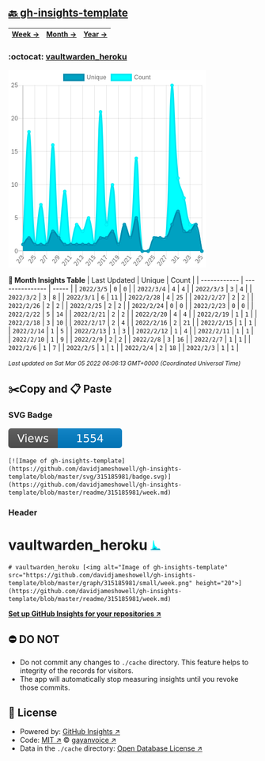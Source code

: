 ## [🔙 gh-insights-template](https://github.com/davidjameshowell/gh-insights-template)
| [**Week →**](https://github.com/davidjameshowell/gh-insights-template/blob/master/readme/315185981/week.md) | [**Month →**](https://github.com/davidjameshowell/gh-insights-template/blob/master/readme/315185981/month.md) | [**Year →**](https://github.com/davidjameshowell/gh-insights-template/blob/master/readme/315185981/year.md) |
 | ------------ | --------------- | ----- |

### :octocat: [vaultwarden_heroku](https://github.com/davidjameshowell/vaultwarden_heroku)
![Image of gh-insights-template](https://github.com/davidjameshowell/gh-insights-template/blob/master/graph/315185981/large/month.png)

**:calendar: Month Insights Table**
| Last Updated | Unique | Count |
 | ------------ | --------------- | ----- |
 | `2022/3/5` |  `0` | `0` |
 | `2022/3/4` |  `4` | `4` |
 | `2022/3/3` |  `3` | `4` |
 | `2022/3/2` |  `3` | `8` |
 | `2022/3/1` |  `6` | `11` |
 | `2022/2/28` |  `4` | `25` |
 | `2022/2/27` |  `2` | `2` |
 | `2022/2/26` |  `2` | `2` |
 | `2022/2/25` |  `2` | `2` |
 | `2022/2/24` |  `0` | `0` |
 | `2022/2/23` |  `0` | `0` |
 | `2022/2/22` |  `5` | `14` |
 | `2022/2/21` |  `2` | `2` |
 | `2022/2/20` |  `4` | `4` |
 | `2022/2/19` |  `1` | `1` |
 | `2022/2/18` |  `3` | `10` |
 | `2022/2/17` |  `2` | `4` |
 | `2022/2/16` |  `2` | `21` |
 | `2022/2/15` |  `1` | `1` |
 | `2022/2/14` |  `1` | `5` |
 | `2022/2/13` |  `1` | `3` |
 | `2022/2/12` |  `1` | `4` |
 | `2022/2/11` |  `1` | `1` |
 | `2022/2/10` |  `1` | `9` |
 | `2022/2/9` |  `2` | `2` |
 | `2022/2/8` |  `3` | `16` |
 | `2022/2/7` |  `1` | `1` |
 | `2022/2/6` |  `1` | `7` |
 | `2022/2/5` |  `1` | `1` |
 | `2022/2/4` |  `2` | `18` |
 | `2022/2/3` |  `1` | `1` |

<small><i>Last updated on Sat Mar 05 2022 06:06:13 GMT+0000 (Coordinated Universal Time)</i></small>

## ✂️Copy and 📋 Paste
### SVG Badge
[![Image of gh-insights-template](https://github.com/davidjameshowell/gh-insights-template/blob/master/svg/315185981/badge.svg)](https://github.com/davidjameshowell/gh-insights-template/blob/master/readme/315185981/week.md)
```readme
[![Image of gh-insights-template](https://github.com/davidjameshowell/gh-insights-template/blob/master/svg/315185981/badge.svg)](https://github.com/davidjameshowell/gh-insights-template/blob/master/readme/315185981/week.md)
```
### Header
# vaultwarden_heroku [<img alt="Image of gh-insights-template" src="https://github.com/davidjameshowell/gh-insights-template/blob/master/graph/315185981/small/week.png" height="20">](https://github.com/davidjameshowell/gh-insights-template/blob/master/readme/315185981/week.md)
```readme
# vaultwarden_heroku [<img alt="Image of gh-insights-template" src="https://github.com/davidjameshowell/gh-insights-template/blob/master/graph/315185981/small/week.png" height="20">](https://github.com/davidjameshowell/gh-insights-template/blob/master/readme/315185981/week.md)
```
[**Set up GitHub Insights for your repositories ↗️**](https://github.com/gayanvoice/github-insights)
## ⛔ DO NOT
- Do not commit any changes to `./cache` directory. This feature helps to integrity of the records for visitors.
- The app will automatically stop measuring insights until you revoke those commits.
## 📄 License
- Powered by: [GitHub Insights ↗️](https://github.com/gayanvoice/github-insights)
- Code: [MIT ↗️](./LICENSE) © [gayanvoice ↗️](https://github.com/gayanvoice)
- Data in the `./cache` directory: [Open Database License ↗️](https://opendatacommons.org/licenses/odbl/1-0/)